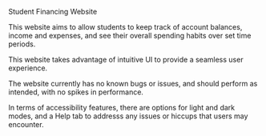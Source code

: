 Student Financing Website

This website aims to allow students to keep track of account balances, income and expenses, and see their overall spending habits over set time periods.

This website takes advantage of intuitive UI to provide a seamless user experience.

The website currently has no known bugs or issues, and should perform as intended, with no spikes in performance.

In terms of accessibility features, there are options for light and dark modes, and a Help tab to addresss any issues or hiccups that users may encounter.
